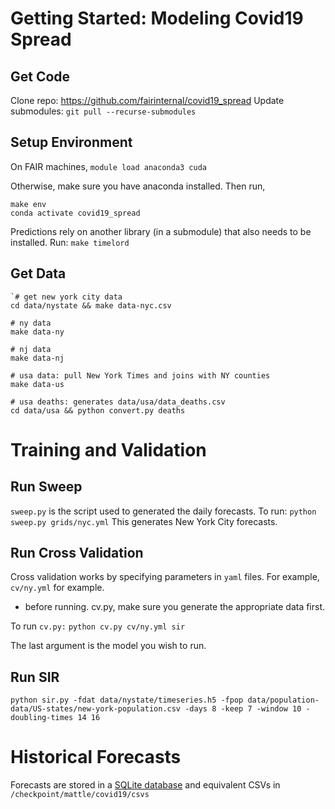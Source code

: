 # Getting Started: Modeling Covid19 Spread

## Get Code

Clone repo: https://github.com/fairinternal/covid19_spread
Update submodules: `git pull --recurse-submodules`

## Setup Environment

On FAIR machines,
`module load anaconda3 cuda`

Otherwise, make sure you have anaconda installed. 
Then run,

```
make env
conda activate covid19_spread
```

Predictions rely on another library (in a submodule) that also needs to be installed. Run:
`make timelord`

## Get Data

```
`# get new york city data
cd data/nystate && make data-nyc.csv

# ny data
make data-ny

# nj data
make data-nj

# usa data: pull New York Times and joins with NY counties
make data-us

# usa deaths: generates data/usa/data_deaths.csv
cd data/usa && python convert.py deaths
```

# Training and Validation

## Run Sweep

`sweep.py` is the script used to generated the daily forecasts. To run:
`python sweep.py grids/nyc.yml`
This generates New York City forecasts.


## Run Cross Validation

Cross validation works by specifying parameters in `yaml` files. For example, `cv/ny.yml` for example. 

* before running. cv.py, make sure you generate the appropriate data first. 

To run `cv.py:`
`python cv.py cv/ny.yml sir`

The last argument is the model you wish to run. 

## Run SIR

`python sir.py -fdat data/nystate/timeseries.h5 -fpop data/population-data/US-states/new-york-population.csv -days 8 -keep 7 -window 10 -doubling-times 14 16`

# Historical Forecasts

Forecasts are stored in a [SQLite database](https://github.com/fairinternal/covid19_spread/blob/master/docs/forecast-db.md) and equivalent CSVs in ``/checkpoint/mattle/covid19/csvs``
